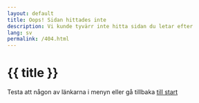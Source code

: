 ```yaml
---
layout: default
title: Oops! Sidan hittades inte
description: Vi kunde tyvärr inte hitta sidan du letar efter
lang: sv
permalink: /404.html
---
```


# {{ title }}

Testa att någon av länkarna i menyn eller gå tillbaka [till start](/)
